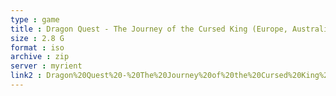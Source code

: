 ```yaml
---
type : game
title : Dragon Quest - The Journey of the Cursed King (Europe, Australia) (En,Fr,De,Es,It)
size : 2.8 G
format : iso
archive : zip
server : myrient
link2 : Dragon%20Quest%20-%20The%20Journey%20of%20the%20Cursed%20King%20%28Europe%2C%20Australia%29%20%28En%2CFr%2CDe%2CEs%2CIt%29
---
```

